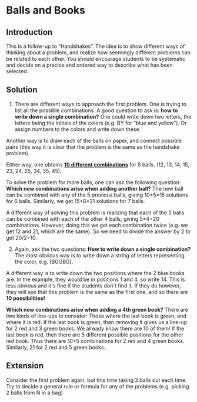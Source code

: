 # Balls and Books

## Introduction

This is a follow-up to “Handshakes”. The idea is to show different ways of thinking about a problem, and realize how seemingly different problems can be related to each other. You should encourage students to be systematic and decide on a precise and ordered way to describe what has been selected.

## Solution

1. There are different ways to approach the first problem. One is trying to list all the possible combinations. A good question to ask is: **how to write down a single combination?** One could write down two letters, the letters being the initials of the colors (e.g. BY for “blue and yellow”). Or assign numbers to the colors and write down these.

Another way is to draw each of the balls on paper, and connect possible pairs (this way it is clear that the problem is the same as the handshake problem).

Either way, one obtains <u>**10 different combinations**</u> for 5 balls. (12, 13, 14, 15, 23, 24, 25, 34, 35, 45).

To solve the problem for more balls, one can ask the following question: **Which new combinations arise when adding another ball?** The new ball can be combined with any of the 5 previous balls, giving 10+5=15 solutions for 6 balls. Similarly, we get 15+6=21 solutions for 7 balls.

A different way of solving this problem is realizing that each of the 5 balls can be combined with each of the other 4 balls, giving 5\*4=20 combinations. However, doing this we get each combination twice (e.g. we get 12 and 21, which are the same). So we need to divide the answer by 2 to get 20/2=10.

2. Again, ask the two questions: **How to write down a single combination?** The most obvious way is to write down a string of letters representing the color, e.g. (BGGBG).

A different way is to write down the two positions where the 2 blue books are. In the example, they would be in positions 1 and 4, so write 14. This is less obvious and it's fine if the students don't find it. If they do however, they will see that this problem is the same as the first one, and so there are **10 possibilities!**

**Which new combinations arise when adding a 4th green book?** There are two kinds of line-ups to consider: Those where the last book is green, and where it is red. If the last book is green, then removing it gives us a line-up for 2 red and 3 green books. We already know there are 10 of them! If the last book is red, then there are 5 different possible positions for the other red book. Thus there are 10+5 combinations for 2 red and 4 green books. Similarly, 21 for 2 red and 5 green books.

## Extension

Consider the first problem again, but this time taking 3 balls out each time. Try to decide a general rule or formula for any of the problems (e.g. picking 2 balls from N in a bag)
